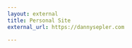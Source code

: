 ```yaml
---
layout: external
title: Personal Site
external_url: https://dannysepler.com

---
```


[jekyll-organization]: https://github.com/jekyll
